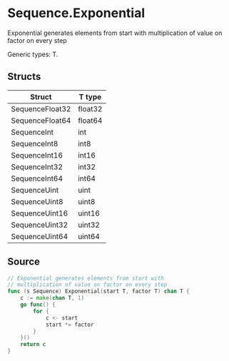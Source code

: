 # Sequence.Exponential

Exponential generates elements from start with multiplication of value on factor on every step

Generic types: T.

## Structs

| Struct | T type |
| ------ | ------ |
| SequenceFloat32 | float32 |
| SequenceFloat64 | float64 |
| SequenceInt | int |
| SequenceInt8 | int8 |
| SequenceInt16 | int16 |
| SequenceInt32 | int32 |
| SequenceInt64 | int64 |
| SequenceUint | uint |
| SequenceUint8 | uint8 |
| SequenceUint16 | uint16 |
| SequenceUint32 | uint32 |
| SequenceUint64 | uint64 |


## Source

```go
// Exponential generates elements from start with
// multiplication of value on factor on every step
func (s Sequence) Exponential(start T, factor T) chan T {
	c := make(chan T, 1)
	go func() {
		for {
			c <- start
			start *= factor
		}
	}()
	return c
}
```